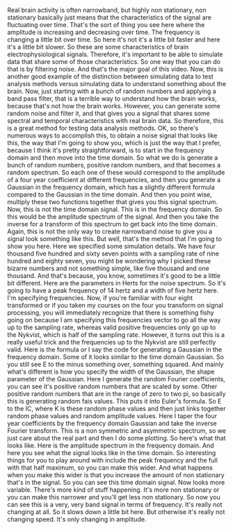  Real brain activity is often narrowband, but highly non stationary, non stationary basically just means that the characteristics of the signal are fluctuating over time. That's the sort of thing you see here where the amplitude is increasing and decreasing over time. The frequency is changing a little bit over time. So here it's not it's a little bit faster and here it's a little bit slower. So these are some characteristics of brain electrophysiological signals. Therefore, it's important to be able to simulate data that share some of those characteristics. So one way that you can do that is by filtering noise. And that's the major goal of this video. Now, this is another good example of the distinction between simulating data to test analysis methods versus simulating data to understand something about the brain. Now, just starting with a bunch of random numbers and applying a band pass filter, that is a terrible way to understand how the brain works, because that's not how the brain works. However, you can generate some random noise and filter it, and that gives you a signal that shares some spectral and temporal characteristics with real brain data. So therefore, this is a great method for testing data analysis methods. OK, so there's numerous ways to accomplish this, to obtain a noise signal that looks like this, the way that I'm going to show you, which is just the way that I prefer, because I think it's pretty straightforward, is to start in the frequency domain and then move into the time domain. So what we do is generate a bunch of random numbers, positive random numbers, and that becomes a random spectrum. So each one of these would correspond to the amplitude of a four year coefficient at different frequencies, and then you generate a Gaussian in the frequency domain, which has a slightly different formula compared to the Gaussian in the time domain. And then you point wise, multiply these two functions together that gives you this signal spectrum. Now, this is not the time domain signal. This is in the frequency domain. So this would be the amplitude spectrum of the signal. And then you take the inverse for a transform of this spectrum to get back into the time domain. Again, this is not the only way to create narrowband noise to give you a signal look something like this. But well, that's the method that I'm going to show you here. Here we specified some simulation details. We have four thousand five hundred and sixty seven points with a sampling rate of nine hundred and eighty seven, you might be wondering why I picked these bizarre numbers and not something simple, like five thousand and one thousand. And that's because, you know, sometimes it's good to be a little bit different. Here are the parameters in Herts for the noise spectrum. So it's going to have a peak frequency of 14 hertz and a width of five hertz here. I'm specifying frequencies. Now, if you're familiar with four eight transformed or if you taken my courses on the four you transform on signal processing, you will immediately recognize that there is something fishy going on because I am specifying this frequencies vector to go all the way up to the sampling rate, whereas valid positive frequencies only go up to the Nykvist, which is half of the sampling rate. However, it turns out this is a really useful trick and the frequencies up to the Nykvist are still perfectly valid. Here is the formula or I say the code for generating a Gaussian in the frequency domain. Some of it looks similar to the time domain Gaussian. So you still see E to the minus something over, something squared. And mainly what's different is how you specify the width of the Gaussian, the shape parameter of the Gaussian. Here I generate the random Fourier coefficients, you can see it's positive random numbers that are scaled by some. Other positive random numbers that are in the range of zero to two pi, so basically this is generating random fais values. This puts it into Euler's formula. So E to the IC, where K is these random phase values and then just links together random phase values and random amplitude values. Here I taper the four year coefficients by the frequency domain Gaussian and take the inverse Fourier transform. This is a non symmetric and asymmetric spectrum, so we just care about the real part and then I do some plotting. So here's what that looks like. Here is the amplitude spectrum in the frequency domain. And here you see what the signal looks like in the time domain. So interesting things for you to play around with include the peak frequency and the full with that half maximum, so you can make this wider. And what happens when you make this wider is that you increase the amount of non stationary that's in the signal. So you can see this time domain signal. Now looks more variable. There's more kind of stuff happening. It's more non stationary or you can make this narrower and you'll get less non stationary. So now you can see this is a very, very band signal in terms of frequency. It's really not changing at all. So it slows down a little bit here. But otherwise it's really not changing speed. It's only changing in amplitude.